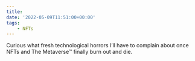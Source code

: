 ```yaml
---
title:
date: '2022-05-09T11:51:00+00:00'
tags:
    - NFTs
---
```


Curious what fresh technological horrors I’ll have to complain about once NFTs and The Metaverse™ finally burn out and die.